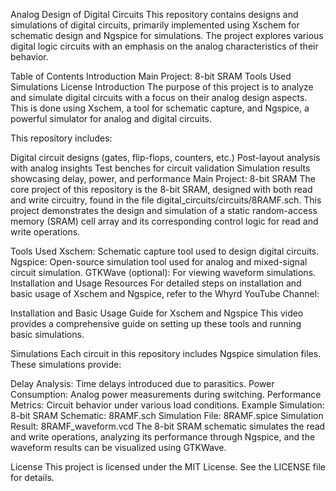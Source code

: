 Analog Design of Digital Circuits
This repository contains designs and simulations of digital circuits, primarily implemented using Xschem for schematic design and Ngspice for simulations. The project explores various digital logic circuits with an emphasis on the analog characteristics of their behavior.

Table of Contents
Introduction
Main Project: 8-bit SRAM
Tools Used
Simulations
License
Introduction
The purpose of this project is to analyze and simulate digital circuits with a focus on their analog design aspects. This is done using Xschem, a tool for schematic capture, and Ngspice, a powerful simulator for analog and digital circuits.

This repository includes:

Digital circuit designs (gates, flip-flops, counters, etc.)
Post-layout analysis with analog insights
Test benches for circuit validation
Simulation results showcasing delay, power, and performance
Main Project: 8-bit SRAM
The core project of this repository is the 8-bit SRAM, designed with both read and write circuitry, found in the file digital_circuits/circuits/8RAMF.sch. This project demonstrates the design and simulation of a static random-access memory (SRAM) cell array and its corresponding control logic for read and write operations.

Tools Used
Xschem: Schematic capture tool used to design digital circuits.
Ngspice: Open-source simulation tool used for analog and mixed-signal circuit simulation.
GTKWave (optional): For viewing waveform simulations.
Installation and Usage Resources
For detailed steps on installation and basic usage of Xschem and Ngspice, refer to the Whyrd YouTube Channel:

Installation and Basic Usage Guide for Xschem and Ngspice
This video provides a comprehensive guide on setting up these tools and running basic simulations.

Simulations
Each circuit in this repository includes Ngspice simulation files. These simulations provide:

Delay Analysis: Time delays introduced due to parasitics.
Power Consumption: Analog power measurements during switching.
Performance Metrics: Circuit behavior under various load conditions.
Example Simulation: 8-bit SRAM
Schematic: 8RAMF.sch
Simulation File: 8RAMF.spice
Simulation Result: 8RAMF_waveform.vcd
The 8-bit SRAM schematic simulates the read and write operations, analyzing its performance through Ngspice, and the waveform results can be visualized using GTKWave.

License
This project is licensed under the MIT License. See the LICENSE file for details.
